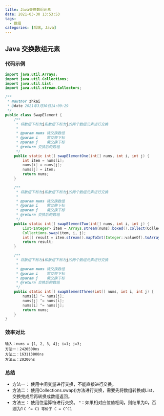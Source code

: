 ```yaml
---
title: Java交换数组元素
date: 2021-03-30 13:53:53
tags:
  - 数组
categories: [后端, Java]
---
```


## Java 交换数组元素

### 代码示例

```Java
import java.util.Arrays;
import java.util.Collections;
import java.util.List;
import java.util.stream.Collectors;

/**
 * @author zhkai
 * @date 2021年3月30日14:09:29
 */
public class SwapElement {
    /**
     * 将数组下标为i和数组下标为j的两个数组元素进行交换
     *
     * @param nums 待交换数组
     * @param i    需交换下标
     * @param j    需交换下标
     * @return 交换后的数组
     */
    public static int[] swapElementOne(int[] nums, int i, int j) {
        int item = nums[i];
        nums[i] = nums[j];
        nums[j] = item;
        return nums;
    }

    /**
     * 将数组下标为i和数组下标为j的两个数组元素进行交换
     *
     * @param nums 待交换数组
     * @param i    需交换下标
     * @param j    需交换下标
     * @return 交换后的数组
     */
    public static int[] swapElementTwo(int[] nums, int i, int j) {
        List<Integer> item = Arrays.stream(nums).boxed().collect(Collectors.toList());
        Collections.swap(item, i, j);
        int[] result = item.stream().mapToInt(Integer::valueOf).toArray();
        return result;
    }

    /**
     * 将数组下标为i和数组下标为j的两个数组元素进行交换
     *
     * @param nums 待交换数组
     * @param i    需交换下标
     * @param j    需交换下标
     * @return 交换后的数组
     */
    public static int[] swapElementThree(int[] nums, int i, int j) {
        nums[i] ^= nums[j];
        nums[j] ^= nums[i];
        nums[i] ^= nums[j];
        return nums;
    }
}

```

### 效率对比

```Text
输入：nums = {1, 2, 3, 4}; i=1; j=3;
方法一：2420500ns
方法二：163113800ns
方法三：20200ns
```

### 总结

- 方法一：
    使用中间变量进行交换，不能直接进行交换。
- 方法二：
    使用Collections.swap()方法进行交换，需要先将数组转换成List，交换完成后再转换成数组返回。
- 方法三：
    使用位运算符进行交换。
    ^：如果相对应位值相同，则结果为0，否则为1
    `C ^= C1 等价于 C = C^C1`
